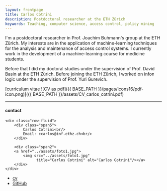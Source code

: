```yaml
---
layout: frontpage
title: Carlos Cotrini
description: Postdoctoral researcher at the ETH Zürich 
keywords: Teaching, computer science, access control, policy mining
---
```


I'm a postdoctoral researcher in Prof. Joachim Buhmann's group at the ETH Zürich. My interests are in the application of machine-learning techniques for the analysis and maintenance of access control systems. I currently work in the development of a machine-learning course for medicine students.

Before that I did my doctoral studies under the supervision of Prof. David Basin at the ETH Zürich. Before joining the ETH Zürich, I worked on infon logic under the supervision of Prof. Yuri Gurevich.

[curriculum vitae ![CV as pdf]({{ BASE_PATH }}/pages/icons16/pdf-icon.png)]({{ BASE_PATH }}/assets/CV_carlos_cotrini.pdf)<br/>


---


<div class="container">
<h4><a name="contact"></a>contact</h4>

    <div class="row-fluid">
        <div class="span5">
            Carlos Cotrini<br/>
            Email: ccarlos@inf.ethz.ch<br/>
        </div>

        <div class="span2">
        <a href="../assets/foto1.jpg">
            <img src="../assets/foto1.jpg"
                  title="Carlos Cotrini" alt="Carlos Cotrini"/></a>
        </div>
    </div>
</div>

<div class="navbar">
  <div class="navbar-inner">
      <ul class="nav">
          <li><a href="{{ BASE_PATH }}/assets/CV_carlos_cotrini.pdf">cv</a></li>
          <li><a href="https://github.com/carloscotrini">GitHub</a></li>
      </ul>
  </div>
</div>
